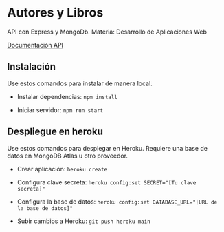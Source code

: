 # Autores y Libros

API con Express y MongoDb. Materia: Desarrollo de Aplicaciones Web

[Documentación API](./docs/api.md)

## Instalación

Use estos comandos para instalar de manera local.

- Instalar dependencias: `npm install`

- Iniciar servidor: `npm run start`

## Despliegue en heroku

Use estos comandos para desplegar en Heroku. Requiere una base de datos en MongoDB Atlas u otro proveedor.

- Crear aplicación: `heroku create`

- Configura clave secreta: `heroku config:set SECRET="[Tu clave secreta]"`

- Configura la base de datos: `heroku config:set DATABASE_URL="[URL de la base de datos]"`

- Subir cambios a Heroku: `git push heroku main`
